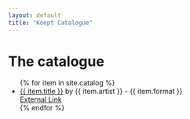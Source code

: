 ```yaml
---
layout: default
title: "Koept Catalogue"
---
```


# The catalogue

<ul>
  {% for item in site.catalog %}
    <li>
      <a href="{{ site.baseurl }}{{ item.url }}">{{ item.title }}</a> by {{ item.artist }} - {{ item.format }} 
      <br>
      <a href="{{ item.externalUrl }}">External Link</a>
    </li>
  {% endfor %}
</ul>
